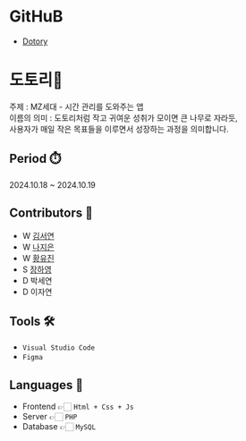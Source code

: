 # GitHuB
- [Dotory](https://github.com/MITHON-2024)

# 도토리🌰
주제 : MZ세대 - 시간 관리를 도와주는 앱
<br>이름의 의미 : 도토리처럼 작고 귀여운 성취가 모이면 큰 나무로 자라듯, 
<br>사용자가 매일 작은 목표들을 이루면서 성장하는 과정을 의미합니다.

## Period ⏱️
2024.10.18 ~ 2024.10.19

## Contributors 🙋
- W [김서연](https://github.com/sean807H)
- W [나지은](https://github.com/jieun0240)
- W [황유진](https://github.com/hofkj)
- S [장하영](https://github.com/hayeong120)
- D 박세연
- D 이자연
  
## Tools 🛠
- ```Visual Studio Code```
- ```Figma```

## Languages 📖
- Frontend  👉🏻 ```Html + Css + Js```
- Server 👉🏻 ```PHP```
- Database 👉🏻 ```MySQL```
